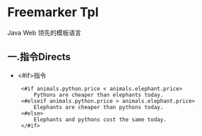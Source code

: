 Freemarker Tpl
=====================================
Java Web 领先的模板语言

## 一.指令Directs
* <#if>指令
   ``` 
    <#if animals.python.price < animals.elephant.price>
        Pythons are cheaper than elephants today.
    <#elseif animals.python.price > animals.elephant.price>
        Elephants are cheaper than pythons today.
    <#else>
        Elephants and pythons cost the same today.
    </#if>
   ```
      
